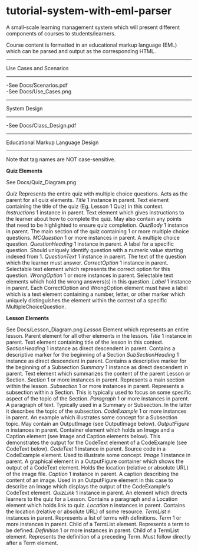 # tutorial-system-with-eml-parser

A small-scale learning management system which will present different components of courses to students/learners. 

Course content is formatted in an educational markup language (EML) which can be parsed and output as the corresponding HTML.


**************
Use Cases and Scenarios
*************
-See Docs/Scenarios.pdf  
-See Docs/Use_Cases.png


**************
System Design 
**************
-See Docs/Class_Design.pdf




***************
Educational Markup Language Design
***************

Note that tag names are NOT case-sensitive.

**Quiz Elements**

See Docs/Quiz_Diagram.png

*Quiz*
    Represents the entire quiz with multiple choice questions. Acts as the parent for all quiz elements.
*Title*
    1 instance in parent. Text element containing the title of the quiz (Eg. Lesson 1 Quiz) in this context.
*Instructions*
    1 instance in parent. Text element which gives instructions to the learner about how to complete the quiz. May also contain any points that need to be highlighted to ensure quiz completion.
*QuizBody*
    1 instance in parent. The main section of the quiz containing 1 or more multiple choice questions.
*MCQuestion*
    1 or more instances in parent. A multiple choice question.
*QuestionHeading*
    1 instance in parent. A label for a specific question. Should uniquely identify question with a numeric value starting indexed from 1.
*QuestionText*
    1 instance in parent. The text of the question which the learner must answer.
*CorrectOption*
    1 instance in parent. Selectable text element which represents the correct option for this question.
*WrongOption*
    1 or more instances in parent. Selectable text elements which hold the wrong answers(s) in this question.
*Label*
    1 instance in parent. Each CorrectOption and WrongOption element must have a label which is a text element containing a number, letter, or other marker which uniquely distinguishes the element within the context of a specific MultipleChoiceQuestion.


**Lesson Elements**

See Docs/Lesson_Diagram.png
*Lesson*
    Element which represents an entire lesson. Parent element for all other elements in the lesson.
*Title*
    1 instance in parent. Text element containing title of the lesson in this context.
*SectionHeading*
    1 instance as direct descendent in parent. Contains a descriptive marker for the beginning of a Section
*SubSectionHeading*
    1 instance as direct descendent in parent. Contains a descriptive marker for the beginning of a Subsection
*Summary*
    1 instance as direct descendent in parent. Text element which summarizes the content of the parent Lesson or Section.
*Section*
    1 or more instances in parent. Represents a main section within the lesson.
*Subsection*
    1 or more instances in parent. Represents a subsection within a Section. This is typically used to focus on some specific aspect of the topic of the Section.
*Paragraph*
    1 or more instances in parent. A paragraph of text. Typically used in a Summary or Subsection. In the latter it describes the topic of the subsection.
*CodeExample*
    1 or more instances in parent. An example which illustrates some concept for a Subsection topic. May contain an OutputImage (see OutputImage below).
*OutputFigure*
    n instances in parent. Container element which holds an Image and a Caption element (see Image and Caption elements below). This demonstrates the output for the CodeText element of a CodeExample (see CodeText below).
*CodeText*
    1 instance in parent. Source code in a CodeExample element. Used to illustrate some concept.
*Image*
    1 instance in parent. A graphical element in a OutputFigure container which shows the output of a CodeText element. Holds the location (relative or absolute URL) of the image file.
*Caption*
    1 instance in parent. A caption describing the content of an image. Used in an OutputFigure element in this case to describe an Image which displays the output of the CodeExample's CodeText element.
*QuizLink*
    1 instance in parent. An element which directs learners to the quiz for a Lesson. Contains a paragraph and a Location element which holds link to quiz.
*Location*
    n instances in parent. Contains the location (relative or absolute URL) of some resource.
*TermList*
    n instances in parent. Represents a list of terms with definitions.
*Term*
    1 or more instances in parent. Child of a TermList element. Represents a term to be defined.
*Definition*
    1 or more instances in parent. Child of a TermList element. Represents the definition of a preceding Term. Must follow directly after a Term element.

